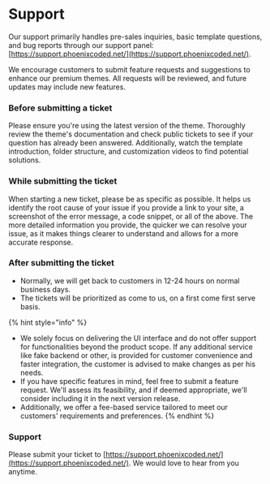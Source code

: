 # Support

Our support primarily handles pre-sales inquiries, basic template questions, and bug reports through our support panel: [https://support.phoenixcoded.net/](https://support.phoenixcoded.net/).

We encourage customers to submit feature requests and suggestions to enhance our premium themes. All requests will be reviewed, and future updates may include new features.

### Before submitting a ticket

Please ensure you're using the latest version of the theme. Thoroughly review the theme's documentation and check public tickets to see if your question has already been answered. Additionally, watch the template introduction, folder structure, and customization videos to find potential solutions.

### While submitting the ticket

When starting a new ticket, please be as specific as possible. It helps us identify the root cause of your issue if you provide a link to your site, a screenshot of the error message, a code snippet, or all of the above. The more detailed information you provide, the quicker we can resolve your issue, as it makes things clearer to understand and allows for a more accurate response.

### After submitting the ticket

* Normally, we will get back to customers in 12-24 hours on normal business days.
* The tickets will be prioritized as come to us, on a first come first serve basis.

{% hint style="info" %}
- We solely focus on delivering the UI interface and do not offer support for functionalities beyond the product scope. If any additional service like fake backend or other, is provided for customer convenience and faster integration, the customer is advised to make changes as per his needs.
- If you have specific features in mind, feel free to submit a feature request. We'll assess its feasibility, and if deemed appropriate, we'll consider including it in the next version release.
- Additionally, we offer a fee-based service tailored to meet our customers' requirements and preferences.
{% endhint %}

### Support <a href="#support" id="support"></a>

Please submit your ticket to [https://support.phoenixcoded.net/](https://support.phoenixcoded.net/). We would love to hear from you anytime.
